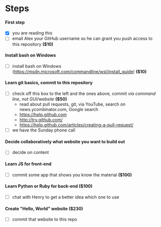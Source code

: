 # Steps

#### First step
- [x] you are reading this
- [ ] email Alex your GitHub username so he can grant you push access to this repository **($10)**

#### Install bash on Windows
- [ ] install bash on Windows (https://msdn.microsoft.com/commandline/wsl/install_guide) **($10)**

#### Learn git basics, commit to this repository
- [ ] check off this box to the left and the ones above, commit *via command line, not GUI/website* **($50)**
  - read about pull requests, git, via YouTube, search on news.ycombinator.com, Google search
  - https://help.github.com
  - http://try.github.com/
  - https://help.github.com/articles/creating-a-pull-request/
- [ ] we have the Sunday phone call

#### Decide collaboratively what website you want to build out
- [ ] decide on content

#### Learn JS for front-end
- [ ] commit some app that shows you know the material **($100)**

#### Learn Python or Ruby for back-end **($100)**
- [ ] chat with Henry to get a better idea which one to use

#### Create "Hello, World" website **($230)**
- [ ] commit that website to this repo
